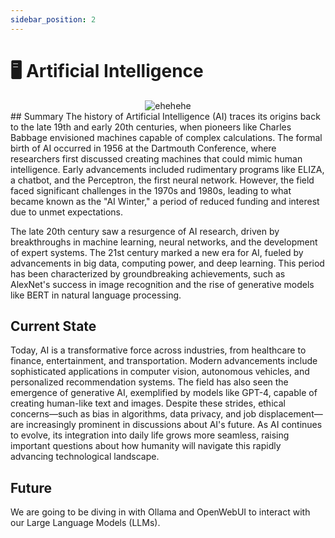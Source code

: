 ```yaml
---
sidebar_position: 2
---
```

# 🖥️ Artificial Intelligence
<center>
<img src="/img/llm.app.learning.curve.small.png" alt="ehehehe" />
</center>
## Summary 
The history of Artificial Intelligence (AI) traces its origins back to the late 19th and early 20th centuries, when pioneers like Charles Babbage envisioned machines capable of complex calculations. The formal birth of AI occurred in 1956 at the Dartmouth Conference, where researchers first discussed creating machines that could mimic human intelligence. Early advancements included rudimentary programs like ELIZA, a chatbot, and the Perceptron, the first neural network. However, the field faced significant challenges in the 1970s and 1980s, leading to what became known as the "AI Winter," a period of reduced funding and interest due to unmet expectations. 

The late 20th century saw a resurgence of AI research, driven by breakthroughs in machine learning, neural networks, and the development of expert systems. The 21st century marked a new era for AI, fueled by advancements in big data, computing power, and deep learning. This period has been characterized by groundbreaking achievements, such as AlexNet's success in image recognition and the rise of generative models like BERT in natural language processing. 

## Current State
Today, AI is a transformative force across industries, from healthcare to finance, entertainment, and transportation. Modern advancements include sophisticated applications in computer vision, autonomous vehicles, and personalized recommendation systems. The field has also seen the emergence of generative AI, exemplified by models like GPT-4, capable of creating human-like text and images. Despite these strides, ethical concerns—such as bias in algorithms, data privacy, and job displacement—are increasingly prominent in discussions about AI's future. As AI continues to evolve, its integration into daily life grows more seamless, raising important questions about how humanity will navigate this rapidly advancing technological landscape. 

## Future
We are going to be diving in with Ollama and OpenWebUI to interact with our Large Language Models (LLMs).

